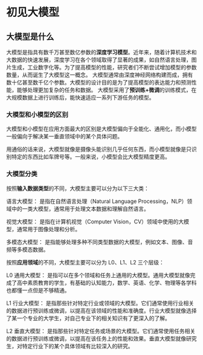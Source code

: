 # 初见大模型

## 大模型是什么

大模型是指具有数千万甚至数亿参数的**深度学习模型**。近年来，随着计算机技术和大数据的快速发展，深度学习在各个领域取得了显著的成果，如自然语言处理，图片生成，工业数字化等。为了提高模型的性能，研究者们不断尝试增加模型的参数数量，从而诞生了大模型这一概念。
大模型通常由深度神经网络构建而成，拥有数十亿甚至数千亿个参数。大模型的设计目的是为了提高模型的表达能力和预测性能，能够处理更加复杂的任务和数据。
大模型采用了**预训练+微调**的训练模式，在大规模数据上进行训练后，能快速适应一系列下游任务的模型。

### 大模型和小模型的区别

大模型和小模型在应用方面最大的区别是大模型偏向于全能化、通用化，而小模型一般偏向于解决某一垂直领域中的某个具体问题。

用通俗的话来说，大模型就像是摄像头能识别几乎任何东西，而小模型就像是只识别特定的东西比如车牌号等。一般来说，小模型会比大模型精度更高。

### 大模型分类

按照**输入数据类型**的不同，大模型主要可以分为以下三大类：

语言大模型：
是指在自然语言处理（Natural Language Processing，NLP）领域中的一类大模型，通常用于处理文本数据和理解自然语言。

视觉大模型：
是指在计算机视觉（Computer Vision，CV）领域中使用的大模型，通常用于图像处理和分析。

多模态大模型：
是指能够处理多种不同类型数据的大模型，例如文本、图像、音频等多模态数据。


按照**应用领域**的不同，大模型主要可以分为 L0、L1、L2 三个层级：

L0 通用大模型：
是指可以在多个领域和任务上通用的大模型。通用大模型就像完成了高中素质教育的学生，有基础的认知能力，数学、英语、化学、物理等各学科也都懂一点但是不够精通。

L1 行业大模型：
是指那些针对特定行业或领域的大模型。它们通常使用行业相关的数据进行预训练或微调，以提高在该领域的性能和准确度。行业大模型就像选择了某一个专业的大学生，对自己专业下的相关知识有了更深入的了解。

L2 垂直大模型：
是指那些针对特定任务或场景的大模型。它们通常使用任务相关的数据进行预训练或微调，以提高在该任务上的性能和效果。垂直大模型就像研究生，对特定行业下的某个具体领域有比较深入的研究。









